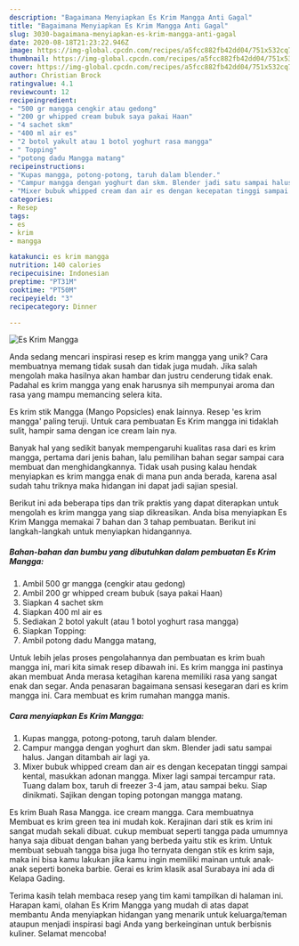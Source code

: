 ```yaml
---
description: "Bagaimana Menyiapkan Es Krim Mangga Anti Gagal"
title: "Bagaimana Menyiapkan Es Krim Mangga Anti Gagal"
slug: 3030-bagaimana-menyiapkan-es-krim-mangga-anti-gagal
date: 2020-08-18T21:23:22.946Z
image: https://img-global.cpcdn.com/recipes/a5fcc882fb42dd04/751x532cq70/es-krim-mangga-foto-resep-utama.jpg
thumbnail: https://img-global.cpcdn.com/recipes/a5fcc882fb42dd04/751x532cq70/es-krim-mangga-foto-resep-utama.jpg
cover: https://img-global.cpcdn.com/recipes/a5fcc882fb42dd04/751x532cq70/es-krim-mangga-foto-resep-utama.jpg
author: Christian Brock
ratingvalue: 4.1
reviewcount: 12
recipeingredient:
- "500 gr mangga cengkir atau gedong"
- "200 gr whipped cream bubuk saya pakai Haan"
- "4 sachet skm"
- "400 ml air es"
- "2 botol yakult atau 1 botol yoghurt rasa mangga"
- " Topping"
- "potong dadu Mangga matang"
recipeinstructions:
- "Kupas mangga, potong-potong, taruh dalam blender."
- "Campur mangga dengan yoghurt dan skm. Blender jadi satu sampai halus. Jangan ditambah air lagi ya."
- "Mixer bubuk whipped cream dan air es dengan kecepatan tinggi sampai kental, masukkan adonan mangga. Mixer lagi sampai tercampur rata. Tuang dalam box, taruh di freezer 3-4 jam, atau sampai beku. Siap dinikmati. Sajikan dengan toping potongan mangga matang."
categories:
- Resep
tags:
- es
- krim
- mangga

katakunci: es krim mangga 
nutrition: 140 calories
recipecuisine: Indonesian
preptime: "PT31M"
cooktime: "PT50M"
recipeyield: "3"
recipecategory: Dinner

---
```



![Es Krim Mangga](https://img-global.cpcdn.com/recipes/a5fcc882fb42dd04/751x532cq70/es-krim-mangga-foto-resep-utama.jpg)

Anda sedang mencari inspirasi resep es krim mangga yang unik? Cara membuatnya memang tidak susah dan tidak juga mudah. Jika salah mengolah maka hasilnya akan hambar dan justru cenderung tidak enak. Padahal es krim mangga yang enak harusnya sih mempunyai aroma dan rasa yang mampu memancing selera kita.

Es krim stik Mangga (Mango Popsicles) enak lainnya. Resep &#39;es krim mangga&#39; paling teruji. Untuk cara pembuatan Es Krim mangga ini tidaklah sulit, hampir sama dengan ice cream lain nya.

Banyak hal yang sedikit banyak mempengaruhi kualitas rasa dari es krim mangga, pertama dari jenis bahan, lalu pemilihan bahan segar sampai cara membuat dan menghidangkannya. Tidak usah pusing kalau hendak menyiapkan es krim mangga enak di mana pun anda berada, karena asal sudah tahu triknya maka hidangan ini dapat jadi sajian spesial.


Berikut ini ada beberapa tips dan trik praktis yang dapat diterapkan untuk mengolah es krim mangga yang siap dikreasikan. Anda bisa menyiapkan Es Krim Mangga memakai 7 bahan dan 3 tahap pembuatan. Berikut ini langkah-langkah untuk menyiapkan hidangannya.

<!--inarticleads1-->

##### Bahan-bahan dan bumbu yang dibutuhkan dalam pembuatan Es Krim Mangga:

1. Ambil 500 gr mangga (cengkir atau gedong)
1. Ambil 200 gr whipped cream bubuk (saya pakai Haan)
1. Siapkan 4 sachet skm
1. Siapkan 400 ml air es
1. Sediakan 2 botol yakult (atau 1 botol yoghurt rasa mangga)
1. Siapkan  Topping:
1. Ambil potong dadu Mangga matang,


Untuk lebih jelas proses pengolahannya dan pembuatan es krim buah mangga ini, mari kita simak resep dibawah ini. Es krim mangga ini pastinya akan membuat Anda merasa ketagihan karena memiliki rasa yang sangat enak dan segar. Anda penasaran bagaimana sensasi kesegaran dari es krim mangga ini. Cara membuat es krim rumahan mangga manis. 

<!--inarticleads2-->

##### Cara menyiapkan Es Krim Mangga:

1. Kupas mangga, potong-potong, taruh dalam blender.
1. Campur mangga dengan yoghurt dan skm. Blender jadi satu sampai halus. Jangan ditambah air lagi ya.
1. Mixer bubuk whipped cream dan air es dengan kecepatan tinggi sampai kental, masukkan adonan mangga. Mixer lagi sampai tercampur rata. Tuang dalam box, taruh di freezer 3-4 jam, atau sampai beku. Siap dinikmati. Sajikan dengan toping potongan mangga matang.


Es krim Buah Rasa Mangga. ice cream mangga. Cara membuatnya Membuat es krim green tea ini mudah kok. Kerajinan dari stik es krim ini sangat mudah sekali dibuat. cukup membuat seperti tangga pada umumnya hanya saja dibuat dengan bahan yang berbeda yaitu stik es krim. Untuk membuat sebuah tangga bisa juga lho ternyata dengan stik es krim saja, maka ini bisa kamu lakukan jika kamu ingin memiliki mainan untuk anak-anak seperti boneka barbie. Gerai es krim klasik asal Surabaya ini ada di Kelapa Gading. 

Terima kasih telah membaca resep yang tim kami tampilkan di halaman ini. Harapan kami, olahan Es Krim Mangga yang mudah di atas dapat membantu Anda menyiapkan hidangan yang menarik untuk keluarga/teman ataupun menjadi inspirasi bagi Anda yang berkeinginan untuk berbisnis kuliner. Selamat mencoba!

